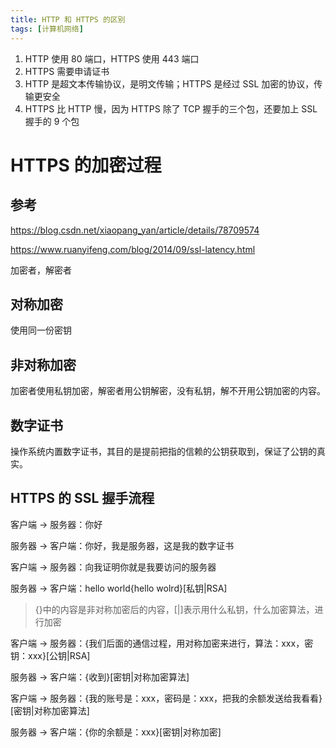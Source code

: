 ```yaml
---
title: HTTP 和 HTTPS 的区别
tags: [计算机网络]
---
```


1. HTTP 使用 80 端口，HTTPS 使用 443 端口
2. HTTPS 需要申请证书
3. HTTP 是超文本传输协议，是明文传输；HTTPS 是经过 SSL 加密的协议，传输更安全
4. HTTPS 比 HTTP 慢，因为 HTTPS 除了 TCP 握手的三个包，还要加上 SSL 握手的 9 个包

# HTTPS 的加密过程

## 参考

https://blog.csdn.net/xiaopang_yan/article/details/78709574

https://www.ruanyifeng.com/blog/2014/09/ssl-latency.html

加密者，解密者

## 对称加密

使用同一份密钥

## 非对称加密

加密者使用私钥加密，解密者用公钥解密，没有私钥，解不开用公钥加密的内容。

## 数字证书

操作系统内置数字证书，其目的是提前把指的信赖的公钥获取到，保证了公钥的真实。

## HTTPS 的 SSL 握手流程

客户端 → 服务器：你好

服务器 → 客户端：你好，我是服务器，这是我的数字证书

客户端 → 服务器：向我证明你就是我要访问的服务器

服务器 → 客户端：hello world{hello wolrd}[私钥|RSA]

> {}中的内容是非对称加密后的内容，[|]表示用什么私钥，什么加密算法，进行加密

客户端 → 服务器：{我们后面的通信过程，用对称加密来进行，算法：xxx，密钥：xxx}[公钥|RSA]

服务器 → 客户端：{收到}[密钥|对称加密算法]

客户端 → 服务器：{我的账号是：xxx，密码是：xxx，把我的余额发送给我看看}[密钥|对称加密算法]

服务器 → 客户端：{你的余额是：xxx}[密钥|对称加密]
